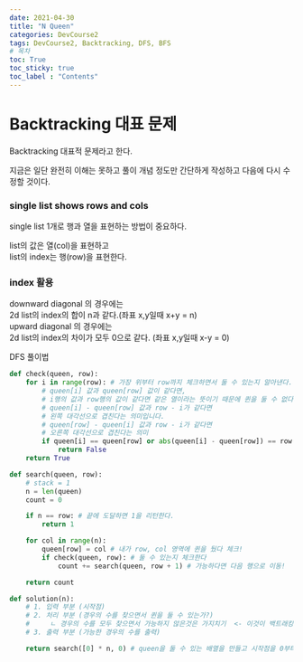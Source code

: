 ```yaml
---
date: 2021-04-30
title: "N Queen"
categories: DevCourse2
tags: DevCourse2, Backtracking, DFS, BFS
# 목차
toc: True  
toc_sticky: true 
toc_label : "Contents"
---
```


# Backtracking 대표 문제
Backtracking 대표적 문제라고 한다.

지금은 일단 완전히 이해는 못하고 풀이 개념 정도만 간단하게 작성하고 다음에 다시 수정할 것이다.

### single list shows rows and cols
single list 1개로 행과 열을 표현하는 방법이 중요하다.

list의 값은 열(col)을 표현하고  
list의 index는 행(row)을 표현한다.


### index 활용
downward diagonal 의 경우에는  
2d list의 index의 합이 n과 같다.(좌표 x,y일때 x+y = n)  
upward diagonal 의 경우에는  
2d list의 index의 차이가 모두 0으로 같다. (좌표 x,y일때 x-y = 0)  






DFS 풀이법
```python
def check(queen, row):
    for i in range(row): # 가장 위부터 row까지 체크하면서 둘 수 있는지 알아낸다.
        # queen[i] 값과 queen[row] 값이 같다면,
        # i행의 값과 row행의 값이 같다면 같은 열이라는 뜻이기 때문에 퀸을 둘 수 없다.
        # queen[i] - queen[row] 값과 row - i가 같다면
        # 왼쪽 대각선으로 겹친다는 의미입니다.
        # queen[row] - queen[i] 값과 row - i가 같다면
        # 오른쪽 대각선으로 겹친다는 의미
        if queen[i] == queen[row] or abs(queen[i] - queen[row]) == row - i:
            return False
    return True

def search(queen, row):
    # stack = 1
    n = len(queen)
    count = 0

    if n == row: # 끝에 도달하면 1을 리턴한다.
        return 1

    for col in range(n):
        queen[row] = col # 내가 row, col 영역에 퀸을 뒀다 체크!
        if check(queen, row): # 둘 수 있는지 체크한다
            count += search(queen, row + 1) # 가능하다면 다음 행으로 이동!

    return count

def solution(n):
    # 1. 입력 부분 (시작점)
    # 2. 처리 부분 (경우의 수를 찾으면서 퀸을 둘 수 있는가?) 
    #     ㄴ 경우의 수를 모두 찾으면서 가능하지 않은것은 가지치기  <- 이것이 백트래킹
    # 3. 출력 부분 (가능한 경우의 수를 출력)

    return search([0] * n, 0) # queen을 둘 수 있는 배열을 만들고 시작점을 0부터 시작한다.

```